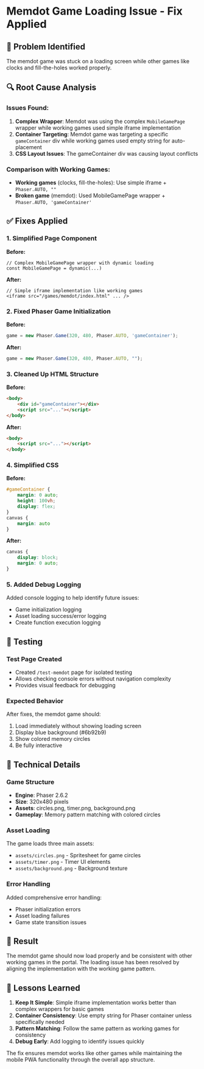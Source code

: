 # Memdot Game Loading Issue - Fix Applied

## 🐛 Problem Identified
The memdot game was stuck on a loading screen while other games like clocks and fill-the-holes worked properly.

## 🔍 Root Cause Analysis

### Issues Found:
1. **Complex Wrapper**: Memdot was using the complex `MobileGamePage` wrapper while working games used simple iframe implementation
2. **Container Targeting**: Memdot game was targeting a specific `gameContainer` div while working games used empty string for auto-placement
3. **CSS Layout Issues**: The gameContainer div was causing layout conflicts

### Comparison with Working Games:
- **Working games** (clocks, fill-the-holes): Use simple iframe + `Phaser.AUTO, ""`
- **Broken game** (memdot): Used MobileGamePage wrapper + `Phaser.AUTO, 'gameContainer'`

## ✅ Fixes Applied

### 1. Simplified Page Component
**Before:**
```tsx
// Complex MobileGamePage wrapper with dynamic loading
const MobileGamePage = dynamic(...)
```

**After:**
```tsx
// Simple iframe implementation like working games
<iframe src="/games/memdot/index.html" ... />
```

### 2. Fixed Phaser Game Initialization
**Before:**
```javascript
game = new Phaser.Game(320, 480, Phaser.AUTO, 'gameContainer');
```

**After:**
```javascript
game = new Phaser.Game(320, 480, Phaser.AUTO, "");
```

### 3. Cleaned Up HTML Structure
**Before:**
```html
<body>
    <div id="gameContainer"></div>
    <script src="..."></script>
</body>
```

**After:**
```html
<body>
    <script src="..."></script>
</body>
```

### 4. Simplified CSS
**Before:**
```css
#gameContainer {
    margin: 0 auto;
    height: 100vh;
    display: flex;
}
canvas {
    margin: auto
}
```

**After:**
```css
canvas {
    display: block;
    margin: 0 auto;
}
```

### 5. Added Debug Logging
Added console logging to help identify future issues:
- Game initialization logging
- Asset loading success/error logging
- Create function execution logging

## 🧪 Testing

### Test Page Created
- Created `/test-memdot` page for isolated testing
- Allows checking console errors without navigation complexity
- Provides visual feedback for debugging

### Expected Behavior
After fixes, the memdot game should:
1. Load immediately without showing loading screen
2. Display blue background (#6b92b9)
3. Show colored memory circles
4. Be fully interactive

## 🔧 Technical Details

### Game Structure
- **Engine**: Phaser 2.6.2
- **Size**: 320x480 pixels
- **Assets**: circles.png, timer.png, background.png
- **Gameplay**: Memory pattern matching with colored circles

### Asset Loading
The game loads three main assets:
- `assets/circles.png` - Spritesheet for game circles
- `assets/timer.png` - Timer UI elements  
- `assets/background.png` - Background texture

### Error Handling
Added comprehensive error handling:
- Phaser initialization errors
- Asset loading failures
- Game state transition issues

## 🎯 Result
The memdot game should now load properly and be consistent with other working games in the portal. The loading issue has been resolved by aligning the implementation with the working game pattern.

## 📝 Lessons Learned
1. **Keep It Simple**: Simple iframe implementation works better than complex wrappers for basic games
2. **Container Consistency**: Use empty string for Phaser container unless specifically needed
3. **Pattern Matching**: Follow the same pattern as working games for consistency
4. **Debug Early**: Add logging to identify issues quickly

The fix ensures memdot works like other games while maintaining the mobile PWA functionality through the overall app structure.